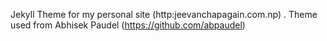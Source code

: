 Jekyll Theme for my personal site (http:jeevanchapagain.com.np) .
Theme used from Abhisek Paudel (https://github.com/abpaudel)
